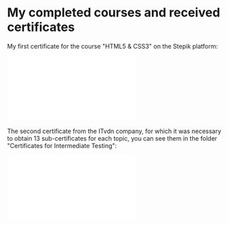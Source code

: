 # My completed сourses and received certificates

My first certificate for the course "HTML5 & CSS3" on the Stepik platform:

![image](stepik-certificate-HTML5&CSS3.pdf)

The second certificate from the ITvdn company, for which it was necessary to obtain 13 sub-certificates for each topic, you can see them in the folder "Certificates for Intermediate Testing":

![image](Frontend%20Developer.pdf)
